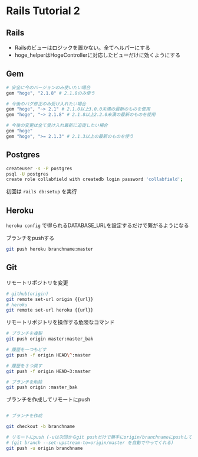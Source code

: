 # Rails Tutorial 2

## Rails

- Railsのビューはロジックを置かない。全てヘルパーにする
- hoge_helperはHogeControllerに対応したビューだけに効くようにする

## Gem

```ruby
# 安全に今のバージョンのみ使いたい場合
gem "hoge", "2.1.8" # 2.1.8のみ使う

# 今後のバグ修正のみ受け入れたい場合
gem "hoge", "~> 2.1" # 2.1.0以上3.0.0未満の最新のものを使用
gem "hoge", "~> 2.1.8" # 2.1.8以上2.2.0未満の最新のものを使用

# 今後の変更は全て受け入れ最新に追従したい場合
gem "hoge"
gem "hoge", ">= 2.1.3" # 2.1.3以上の最新のものを使う
```

## Postgres

```bash
createuser -s -P postgres
psql -U postgres
create role collabfield with createdb login password 'collabfield';
```

初回は `rails db:setup` を実行

## Heroku

`heroku config` で得られるDATABASE_URLを設定するだけで繋がるようになる

ブランチをpushする

```bash
git push heroku branchname:master
```

## Git

リモートリポジトリを変更

```bash
# github(origin)
git remote set-url origin {{url}}
# heroku
git remote set-url heroku {{url}}
```

リモートリポジトリを操作する危険なコマンド

```bash
# ブランチを複製
git push origin master:master_bak

# 履歴を一つもどす
git push -f origin HEAD\^:master

# 履歴を３つ戻す
git push -f origin HEAD~3:master

# ブランチを削除
git push origin :master_bak
```

ブランチを作成してリモートにpush

```bash

# ブランチを作成

git checkout -b branchname

# リモートにpush (-uは次回からgit pushだけで勝手にorigin/branchnameにpushしてくれる)
# (git branch --set-upstream-to=origin/master を自動でやってくれる)
git push -u origin branchname
```
